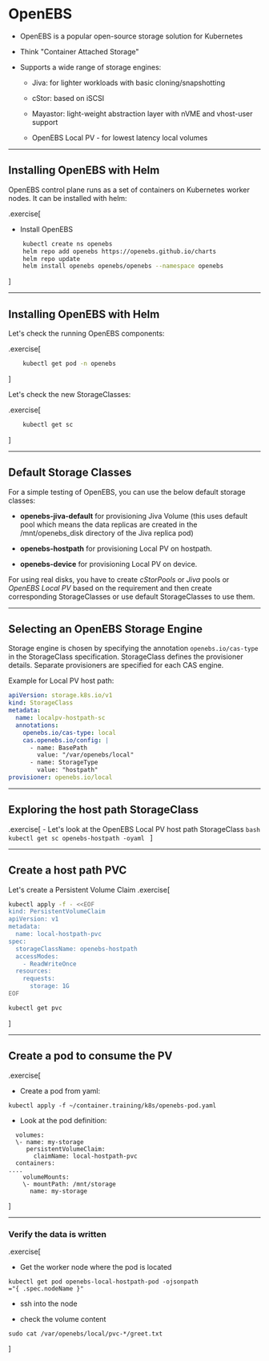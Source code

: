 # OpenEBS 

 - OpenEBS is a popular open-source storage solution for Kubernetes

 - Think "Container Attached Storage"

 - Supports a wide range of storage engines:
   - Jiva: for lighter workloads with basic cloning/snapshotting

   - cStor: based on iSCSI

   - Mayastor: light-weight abstraction layer with nVME and vhost-user support

   - OpenEBS Local PV - for lowest latency local volumes

---
## Installing OpenEBS with Helm

OpenEBS control plane runs as a set of containers on Kubernetes worker nodes. 
It can be installed with helm:

.exercise[

  - Install OpenEBS
```bash  
    kubectl create ns openebs
    helm repo add openebs https://openebs.github.io/charts
    helm repo update
    helm install openebs openebs/openebs --namespace openebs
```
]

---

## Installing OpenEBS with Helm

Let's check the running OpenEBS components:

.exercise[

```bash  
    kubectl get pod -n openebs
```
]

Let's check the new StorageClasses:

.exercise[

```bash  
    kubectl get sc
```
]

---

## Default Storage Classes 

For a simple testing of OpenEBS, you can use the below default storage classes:

 - **openebs-jiva-default** for provisioning Jiva Volume (this uses default pool which means the data replicas are created in the /mnt/openebs_disk directory of the Jiva replica pod)

 - **openebs-hostpath** for provisioning Local PV on hostpath.

 - **openebs-device** for provisioning Local PV on device.

For using real disks, you have to create *cStorPools* or *Jiva* pools or *OpenEBS Local PV* based on the requirement and then create corresponding StorageClasses or use default StorageClasses to use them.

---

## Selecting an OpenEBS Storage Engine

Storage engine is chosen by specifying the annotation `openebs.io/cas-type` in the StorageClass specification. StorageClass defines the provisioner details. Separate provisioners are specified for each CAS engine.

Example for Local PV host path:

```yaml
apiVersion: storage.k8s.io/v1
kind: StorageClass
metadata:
  name: localpv-hostpath-sc
  annotations:
    openebs.io/cas-type: local
    cas.openebs.io/config: |
      - name: BasePath
        value: "/var/openebs/local"
      - name: StorageType
        value: "hostpath"
provisioner: openebs.io/local
```

---

## Exploring the host path StorageClass

.exercise[
    - Let's look at the OpenEBS Local PV host path StorageClass
    ```bash
    kubectl get sc openebs-hostpath -oyaml
    ``` 
]

---

##  Create a host path PVC

Let's create a Persistent Volume Claim
.exercise[
```bash
kubectl apply -f - <<EOF
kind: PersistentVolumeClaim
apiVersion: v1
metadata:
  name: local-hostpath-pvc
spec:
  storageClassName: openebs-hostpath
  accessModes:
    - ReadWriteOnce
  resources:
    requests:
      storage: 1G
EOF

kubectl get pvc
```
]

---
## Create a pod to consume the PV

.exercise[
- Create a pod from yaml:
```
kubectl apply -f ~/container.training/k8s/openebs-pod.yaml
```
- Look at the pod definition:
```
  volumes:
  \- name: my-storage
     persistentVolumeClaim:
       claimName: local-hostpath-pvc
  containers:
....  
    volumeMounts:
    \- mountPath: /mnt/storage
      name: my-storage
```
]

---
### Verify the data is written

.exercise[
 - Get the worker node where the pod is located
 ```
kubectl get pod openebs-local-hostpath-pod -ojsonpath
="{ .spec.nodeName }"
```
- ssh into the node

- check the volume content
```
sudo cat /var/openebs/local/pvc-*/greet.txt
```
]